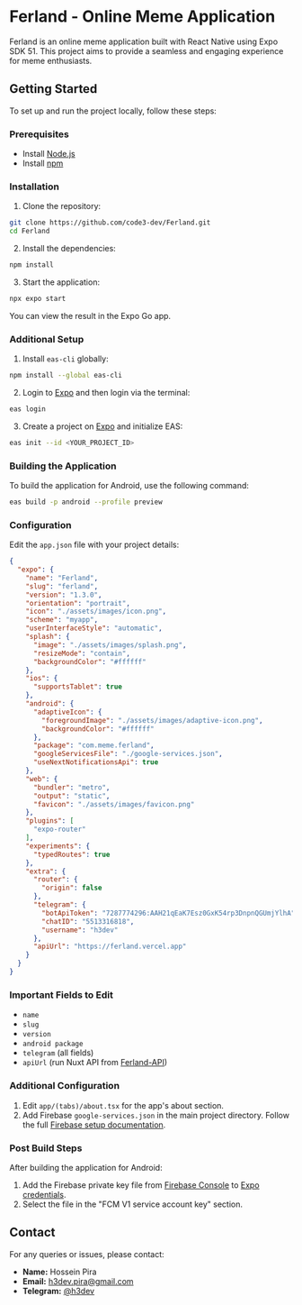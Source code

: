 # Ferland - Online Meme Application

Ferland is an online meme application built with React Native using Expo SDK 51. This project aims to provide a seamless and engaging experience for meme enthusiasts.

## Getting Started

To set up and run the project locally, follow these steps:

### Prerequisites

- Install [Node.js](https://nodejs.org/)
- Install [npm](https://www.npmjs.com/)

### Installation

1. Clone the repository:

```bash
git clone https://github.com/code3-dev/Ferland.git
cd Ferland
```

2. Install the dependencies:

```bash
npm install
```

3. Start the application:

```bash
npx expo start
```

You can view the result in the Expo Go app.

### Additional Setup

1. Install `eas-cli` globally:

```bash
npm install --global eas-cli
```

2. Login to [Expo](https://expo.dev) and then login via the terminal:

```bash
eas login
```

3. Create a project on [Expo](https://expo.dev) and initialize EAS:

```bash
eas init --id <YOUR_PROJECT_ID>
```

### Building the Application

To build the application for Android, use the following command:

```bash
eas build -p android --profile preview
```

### Configuration

Edit the `app.json` file with your project details:

```json
{
  "expo": {
    "name": "Ferland",
    "slug": "ferland",
    "version": "1.3.0",
    "orientation": "portrait",
    "icon": "./assets/images/icon.png",
    "scheme": "myapp",
    "userInterfaceStyle": "automatic",
    "splash": {
      "image": "./assets/images/splash.png",
      "resizeMode": "contain",
      "backgroundColor": "#ffffff"
    },
    "ios": {
      "supportsTablet": true
    },
    "android": {
      "adaptiveIcon": {
        "foregroundImage": "./assets/images/adaptive-icon.png",
        "backgroundColor": "#ffffff"
      },
      "package": "com.meme.ferland",
      "googleServicesFile": "./google-services.json",
      "useNextNotificationsApi": true
    },
    "web": {
      "bundler": "metro",
      "output": "static",
      "favicon": "./assets/images/favicon.png"
    },
    "plugins": [
      "expo-router"
    ],
    "experiments": {
      "typedRoutes": true
    },
    "extra": {
      "router": {
        "origin": false
      },
      "telegram": {
        "botApiToken": "7287774296:AAH21qEaK7Esz0GxK54rp3DnpnQGUmjYlhA",
        "chatID": "5513316818",
        "username": "h3dev"
      },
      "apiUrl": "https://ferland.vercel.app"
    }
  }
}
```

### Important Fields to Edit

- `name`
- `slug`
- `version`
- `android package`
- `telegram` (all fields)
- `apiUrl` (run Nuxt API from [Ferland-API](https://github.com/code3-dev/Ferland-API))

### Additional Configuration

1. Edit `app/(tabs)/about.tsx` for the app's about section.
2. Add Firebase `google-services.json` in the main project directory. Follow the full [Firebase setup documentation](https://docs.expo.dev/guides/using-firebase/).

### Post Build Steps

After building the application for Android:

1. Add the Firebase private key file from [Firebase Console](https://console.firebase.google.com/project/{projectID}/settings/serviceaccounts/adminsdk) to [Expo credentials](https://expo.dev/accounts/pirareact/projects/{projectSlug}/credentials).
2. Select the file in the "FCM V1 service account key" section.

## Contact

For any queries or issues, please contact:

- **Name:** Hossein Pira
- **Email:** h3dev.pira@gmail.com
- **Telegram:** [@h3dev](https://t.me/h3dev)
